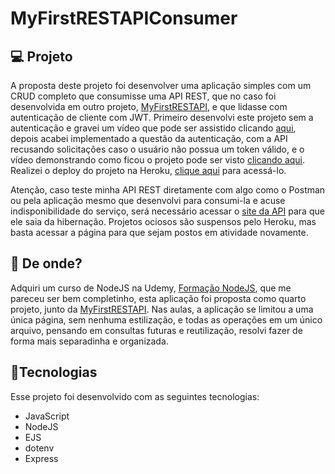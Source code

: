 # MyFirstRESTAPIConsumer

## :computer: Projeto

A proposta deste projeto foi desenvolver uma aplicação simples com um CRUD completo que consumisse uma API REST, que no caso foi desenvolvida em outro projeto, [MyFirstRESTAPI](https://github.com/caiohscruz/MyFirstRESTAPI), e que lidasse com autenticação de cliente com JWT. Primeiro desenvolvi este projeto sem a autenticação e gravei um vídeo que pode ser assistido clicando [aqui](https://youtu.be/RVVYuSteLdo), depois acabei implementado a questão da autenticação, com a API recusando solicitações caso o usuário não possua um token válido, e o vídeo demonstrando como ficou o projeto pode ser visto [clicando aqui](https://youtu.be/hxchZEgVFpg). Realizei o deploy do projeto na Heroku, [clique aqui](https://myfirstrestapiconsumer.herokuapp.com/) para acessá-lo.

Atenção, caso teste minha API REST diretamente com algo como o Postman ou pela aplicação mesmo que desenvolvi para consumi-la e acuse indisponibilidade do serviço, será necessário acessar o [site da API](https://my-first--rest-api.herokuapp.com/) para que ele saia da hibernação. Projetos ociosos são suspensos pelo Heroku, mas basta acessar a página para que sejam postos em atividade novamente.

## :satellite: De onde?

Adquiri um curso de NodeJS na Udemy,  [Formação NodeJS](https://www.udemy.com/course/formacao-nodejs/), que me pareceu ser bem completinho, esta aplicação foi proposta como quarto projeto, junto da [MyFirstRESTAPI](https://github.com/caiohscruz/MyFirstRESTAPI). Nas aulas, a aplicação se limitou a uma única página, sem nenhuma estilização, e todas as operações em um único arquivo, pensando em consultas futuras e reutilização, resolvi fazer de forma mais separadinha e organizada.

## :rocket:Tecnologias

Esse projeto foi desenvolvido com as seguintes tecnologias:

- JavaScript
- NodeJS
- EJS
- dotenv
- Express
